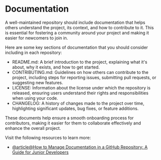 # Documentation

A well-maintained repository should include documentation that helps others understand the project, its context, and how to contribute to it. This is essential for fostering a community around your project and making it easier for newcomers to join in.

Here are some key sections of documentation that you should consider including in each repository:

- README.md: A brief introduction to the project, explaining what it's about, why it exists, and how to get started.
- CONTRIBUTING.md: Guidelines on how others can contribute to the project, including steps for reporting issues, submitting pull requests, or suggesting new features.
- LICENSE: Information about the license under which the repository is released, ensuring users understand their rights and responsibilities when using your code.
- CHANGELOG: A history of changes made to the project over time, highlighting significant updates, bug fixes, or feature additions.

These documents help ensure a smooth onboarding process for contributors, making it easier for them to collaborate effectively and enhance the overall project.

Visit the following resources to learn more:

- [@article@How to Manage Documentation in a GitHub Repository: A Guide for Junior Developers](https://dev.to/mochafreddo/how-to-manage-documentation-in-a-github-repository-a-guide-for-junior-developers-pgo)